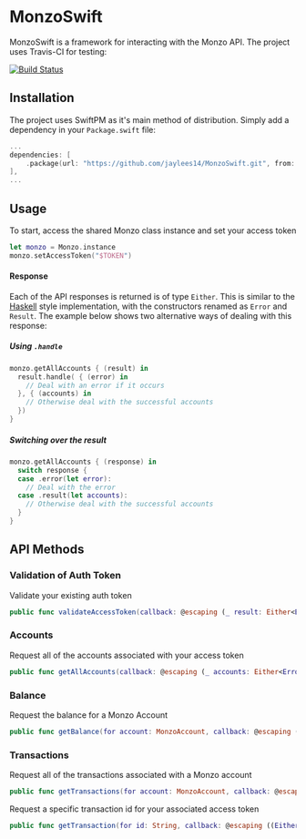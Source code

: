 # MonzoSwift

MonzoSwift is a framework for interacting with the Monzo API. The project uses Travis-CI for testing:

[![Build Status](https://travis-ci.com/jaylees14/MonzoSwift.svg?token=DHJ1zWJnxL4gE1gKLsuC&branch=master)](https://travis-ci.com/jaylees14/MonzoSwift)



## Installation

The project uses SwiftPM as it's main method of distribution. Simply add a dependency in your `Package.swift` file:
```swift
...
dependencies: [
    .package(url: "https://github.com/jaylees14/MonzoSwift.git", from: "1.0.0"),
],
...
```


## Usage

To start, access the shared Monzo class instance and set your access token

```swift
let monzo = Monzo.instance
monzo.setAccessToken("$TOKEN")
```

#### Response

Each of the API responses is returned is of type `Either`. This is similar to the [Haskell](https://hackage.haskell.org/package/base-4.11.1.0/docs/Data-Either.html) style implementation, with the constructors renamed as `Error` and `Result`.  The example below shows two alternative ways of dealing with this response:

##### Using `.handle`

```swift
monzo.getAllAccounts { (result) in
  result.handle( { (error) in 
    // Deal with an error if it occurs
  }, { (accounts) in
    // Otherwise deal with the successful accounts
  })
}   
```

##### Switching over the result

```swift
monzo.getAllAccounts { (response) in
  switch response {
  case .error(let error):
    // Deal with the error
  case .result(let accounts):
    // Otherwise deal with the successful accounts
  }
}
```



## API Methods

### Validation of Auth Token

Validate your existing auth token

```swift
public func validateAccessToken(callback: @escaping (_ result: Either<Error, Bool>) -> Void )
```

### Accounts

Request all of the accounts associated with your access token

```swift
public func getAllAccounts(callback: @escaping (_ accounts: Either<Error, MonzoUser>) -> Void)
```

### Balance

Request the balance for a Monzo Account

``` swift 
public func getBalance(for account: MonzoAccount, callback: @escaping (_ balance: Either<Error, MonzoBalance>) -> Void)
```

### Transactions
Request all of the transactions associated with a Monzo account

```swift
public func getTransactions(for account: MonzoAccount, callback: @escaping (_ transactions: Either<Error, [MonzoTransaction]>) -> Void)
```

Request a specific transaction id for your associated access token

```swift
public func getTransaction(for id: String, callback: @escaping ((Either<Error, MonzoTransaction>) -> Void))
```


